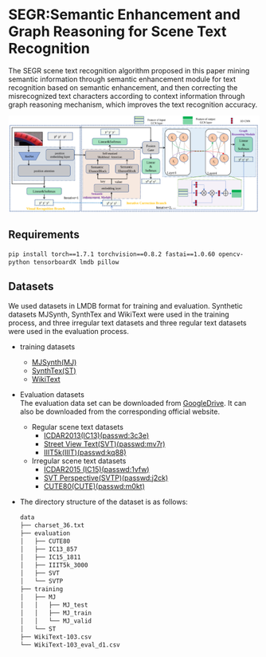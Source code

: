 # SEGR:Semantic Enhancement and Graph Reasoning for Scene Text Recognition
The SEGR scene text recognition algorithm proposed in this paper mining semantic information through semantic enhancement module for text recognition based on semantic enhancement, and then correcting the misrecognized text characters according to context information through graph reasoning mechanism, which improves the text recognition accuracy.

![framework](./figs/framework.png)

## Requirements
```
pip install torch==1.7.1 torchvision==0.8.2 fastai==1.0.60 opencv-python tensorboardX lmdb pillow
```
## Datasets
We used datasets in LMDB format for training and evaluation. Synthetic datasets MJSynth, SynthTex and WikiText were used in the training process, and three irregular text datasets and three regular text datasets were used in the evaluation process.<br>
* training datasets<br>
  * [MJSynth(MJ)](https://www.robots.ox.ac.uk/~vgg/data/text/)<br>
  * [SynthTex(ST)](https://www.robots.ox.ac.uk/~vgg/data/scenetext/)<br>
  * [WikiText](https://s3.amazonaws.com/research.metamind.io/wikitext/wikitext-103-v1.zip)<br>
* Evaluation datasets<br>
The evaluation data set can be downloaded from [GoogleDrive](https://drive.google.com/file/d/1mYM_26qHUom_5NU7iutHneB_KHlLjL5y/view?usp=sharing). It can also be downloaded from the corresponding official website. <br>
  * Regular scene text datasets<br>
    * [ICDAR2013(IC13)(passwd:3c3e)](https://pan.baidu.com/s/1KwKt63R1NQR42MuckUs7kg?pwd=3c3e)<br>
    * [Street View Text(SVT)(passwd:mv7r)](https://pan.baidu.com/s/1_SwRxc_KX7boC_F6qcrUXw?pwd=mv7r)<br>
    * [IIIT5k(IIIT)(passwd:kq88)](https://pan.baidu.com/s/1_JKzCDpRUTwlV0aEd12oxQ?pwd=kq88)<br>
  * Irregular scene text datasets<br>
    * [ICDAR2015 (IC15)(passwd:1vfw)](https://pan.baidu.com/s/1Ss3icBNdIDQs-O7fs4m2hw?pwd=1vfw)<br>
    * [SVT Perspective(SVTP)(passwd:j2ck)](https://pan.baidu.com/s/1oww4-fXXl1AHzl1tH2TD5A?pwd=j2ck)<br>
    * [CUTE80(CUTE)(passwd:m0kt)](https://pan.baidu.com/s/1WSmqywc31RC7qmAFqAzzyQ?pwd=m0kt)<br>
* The directory structure of the dataset is as follows:<br>

    ```
    data
    ├── charset_36.txt
    ├── evaluation
    │   ├── CUTE80
    │   ├── IC13_857
    │   ├── IC15_1811
    │   ├── IIIT5k_3000
    │   ├── SVT
    │   └── SVTP
    ├── training
    │   ├── MJ
    │   │   ├── MJ_test
    │   │   ├── MJ_train
    │   │   └── MJ_valid
    │   └── ST
    ├── WikiText-103.csv
    └── WikiText-103_eval_d1.csv
    ```

